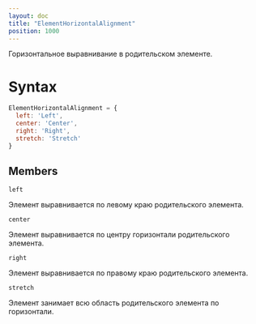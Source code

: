 ```yaml
---
layout: doc
title: "ElementHorizontalAlignment"
position: 1000
---
```


Горизонтальное выравнивание в родительском элементе.

# Syntax

```js
ElementHorizontalAlignment = {
  left: 'Left',
  center: 'Center',
  right: 'Right',
  stretch: 'Stretch'
}
```

## Members

`left`

Элемент выравнивается по левому краю родительского элемента.

`center`

Элемент выравнивается по центру горизонтали родительского элемента.

`right`

Элемент выравнивается по правому краю родительского элемента.

`stretch`

Элемент занимает всю область родительского элемента по горизонтали.
